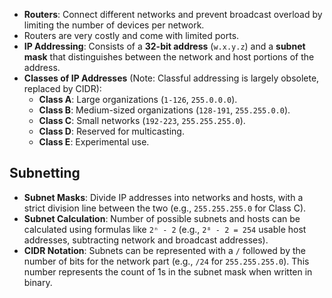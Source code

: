 * **Routers**: Connect different networks and prevent broadcast overload by limiting the number of devices per network.
* Routers are very costly and come with limited ports.
* **IP Addressing**: Consists of a **32-bit address** (`w.x.y.z`) and a **subnet mask** that distinguishes between the network and host portions of the address.
* **Classes of IP Addresses** (Note: Classful addressing is largely obsolete, replaced by CIDR):
   * **Class A**: Large organizations (`1-126`, `255.0.0.0`).
   * **Class B**: Medium-sized organizations (`128-191`, `255.255.0.0`).
   * **Class C**: Small networks (`192-223`, `255.255.255.0`).
   * **Class D**: Reserved for multicasting.
   * **Class E**: Experimental use.

## Subnetting

* **Subnet Masks**: Divide IP addresses into networks and hosts, with a strict division line between the two (e.g., `255.255.255.0` for Class C).
* **Subnet Calculation**: Number of possible subnets and hosts can be calculated using formulas like `2ⁿ - 2` (e.g., `2⁸ - 2 = 254` usable host addresses, subtracting network and broadcast addresses).
* **CIDR Notation**: Subnets can be represented with a `/` followed by the number of bits for the network part (e.g., `/24` for `255.255.255.0`). This number represents the count of 1s in the subnet mask when written in binary.